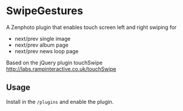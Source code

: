SwipeGestures
==========

A Zenphoto plugin that enables touch screen left and right swiping for
- next/prev single image
- next/prev album page
- next/prev news loop page

Based on the jQuery plugin touchSwipe http://labs.rampinteractive.co.uk/touchSwipe

Usage
------

Install in the `/plugins` and enable the plugin. 
